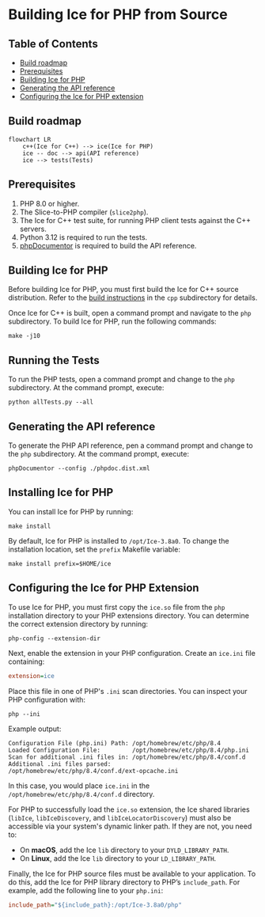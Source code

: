 # Building Ice for PHP from Source

## Table of Contents

- [Build roadmap](#build-roadmap)
- [Prerequisites](#prerequisites)
- [Building Ice for PHP](#building-ice-for-php)
- [Generating the API reference](#generating-the-api-reference)
- [Configuring the Ice for PHP extension](#configuring-the-ice-for-php-extension)

## Build roadmap

```mermaid
flowchart LR
    c++(Ice for C++) --> ice(Ice for PHP)
    ice -- doc --> api(API reference)
    ice --> tests(Tests)
```

## Prerequisites

1. PHP 8.0 or higher.
2. The Slice-to-PHP compiler (`slice2php`).
3. The Ice for C++ test suite, for running PHP client tests against the C++ servers.
4. Python 3.12 is required to run the tests.
5. [phpDocumentor] is required to build the API reference.

## Building Ice for PHP

Before building Ice for PHP, you must first build the Ice for C++ source distribution.
Refer to the [build instructions](../cpp/BUILDING.md) in the `cpp` subdirectory for details.

Once Ice for C++ is built, open a command prompt and navigate to the `php` subdirectory.
To build Ice for PHP, run the following commands:

```shell
make -j10
```

## Running the Tests

To run the PHP tests, open a command prompt and change to the `php` subdirectory. At the command prompt, execute:

```shell
python allTests.py --all
```

## Generating the API reference

To generate the PHP API reference, pen a command prompt and change to the `php` subdirectory. At the command prompt,
execute:

```
phpDocumentor --config ./phpdoc.dist.xml
```

## Installing Ice for PHP

You can install Ice for PHP by running:

```shell
make install
```

By default, Ice for PHP is installed to `/opt/Ice-3.8a0`. To change the installation location, set the `prefix` Makefile
variable:

```shell
make install prefix=$HOME/ice
```

## Configuring the Ice for PHP Extension

To use Ice for PHP, you must first copy the `ice.so` file from the `php` installation directory to your PHP extensions
directory. You can determine the correct extension directory by running:

```shell
php-config --extension-dir
```

Next, enable the extension in your PHP configuration. Create an `ice.ini` file containing:

```ini
extension=ice
```

Place this file in one of PHP's `.ini` scan directories. You can inspect your PHP configuration with:

```shell
php --ini
```

Example output:

```shell
Configuration File (php.ini) Path: /opt/homebrew/etc/php/8.4
Loaded Configuration File:         /opt/homebrew/etc/php/8.4/php.ini
Scan for additional .ini files in: /opt/homebrew/etc/php/8.4/conf.d
Additional .ini files parsed:      /opt/homebrew/etc/php/8.4/conf.d/ext-opcache.ini
```

In this case, you would place `ice.ini` in the `/opt/homebrew/etc/php/8.4/conf.d` directory.

For PHP to successfully load the `ice.so` extension, the Ice shared libraries (`libIce`, `libIceDiscovery`, and
`libIceLocatorDiscovery`) must also be accessible via your system's dynamic linker path. If they are not, you need to:

- On **macOS**, add the Ice `lib` directory to your `DYLD_LIBRARY_PATH`.
- On **Linux**, add the Ice `lib` directory to your `LD_LIBRARY_PATH`.

Finally, the Ice for PHP source files must be available to your application. To do this, add the Ice for PHP library
directory to PHP’s `include_path`. For example, add the following line to your `php.ini`:

```ini
include_path="${include_path}:/opt/Ice-3.8a0/php"
```

[phpDocumentor]: https://phpdoc.org/
